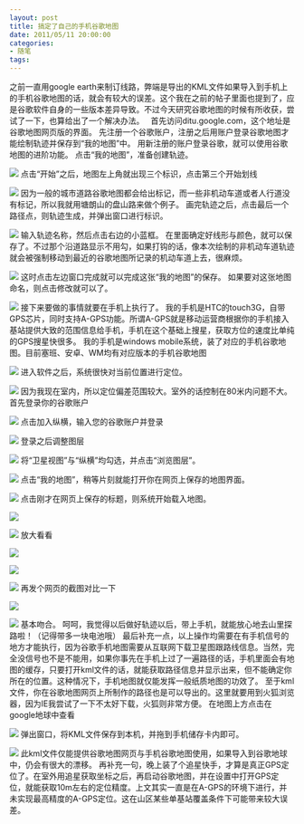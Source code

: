 ```yaml
---
layout: post
title: 搞定了自己的手机谷歌地图
date: 2011/05/11 20:00:00
categories: 
- 随笔
tags: 
---
```


之前一直用google earth来制订线路，弊端是导出的KML文件如果导入到手机上的手机谷歌地图的话，就会有较大的误差。这个我在之前的帖子里面也提到了，应是谷歌软件自身的一些版本差异导致。不过今天研究谷歌地图的时候有所收获，尝试了一下，也算给出了一个解决办法。   首先访问ditu.google.com，这个地址是谷歌地图网页版的界面。 先注册一个谷歌账户，注册之后用账户登录谷歌地图才能绘制轨迹并保存到“我的地图”中。 用新注册的账户登录谷歌，就可以使用谷歌地图的进阶功能。 点击“我的地图”，准备创建轨迹。 

![][1] 点击“开始”之后，地图左上角就出现三个标识，点击第三个开始划线 

![][2] 因为一般的城市道路谷歌地图都会给出标记，而一些非机动车道或者人行道没有标记，所以我就用塘朗山的盘山路来做个例子。 画完轨迹之后，点击最后一个路径点，则轨迹生成，并弹出窗口进行标识。 

![][3] 输入轨迹名称，然后点击右边的小蓝框。 在里面确定好线形与颜色，就可以保存了。不过那个沿道路显示不用勾，如果打钩的话，像本次绘制的非机动车道轨迹就会被强制移动到最近的谷歌地图所记录的机动车道上去，很麻烦。 

![][4] 这时点击左边窗口完成就可以完成这张“我的地图”的保存。 如果要对这张地图命名，则点击修改就可以了。 

![][5] 接下来要做的事情就要在手机上执行了。 我的手机是HTC的touch3G，自带GPS芯片，同时支持A-GPS功能。所谓A-GPS就是移动运营商根据你的手机接入基站提供大致的范围信息给手机，手机在这个基础上搜星，获取方位的速度比单纯的GPS搜星快很多。 我的手机是windows mobile系统，装了对应的手机谷歌地图。目前塞班、安卓、WM均有对应版本的手机谷歌地图 

![][6] 进入软件之后，系统很快对当前位置进行定位。 

![][7] 因为我现在室内，所以定位偏差范围较大。室外的话控制在80米内问题不大。 首先登录你的谷歌账户 

![][8] 点击加入纵横，输入您的谷歌账户并登录 

![][9] 登录之后调整图层 

![][10] 将“卫星视图”与“纵横”均勾选，并点击“浏览图层”。 

![][11] 点击“我的地图”，稍等片刻就能打开你在网页上保存的地图界面。 

![][12] 点击刚才在网页上保存的标题，则系统开始载入地图。 

![][13] 

![][14] 放大看看 

![][15] 

![][16] 

![][17] 再发个网页的截图对比一下 

![][18] 

![][19] 基本吻合。 呵呵，我觉得以后做好轨迹以后，带上手机，就能放心地去山里探路啦！（记得带多一块电池哦） 最后补充一点，以上操作均需要在有手机信号的地方才能执行，因为谷歌手机地图需要从互联网下载卫星图跟路线信息。当然，完全没信号也不是不能用，如果你事先在手机上过了一遍路径的话，手机里面会有地图的缓存，只要打开kml文件的话，就能获取路径信息并显示出来，但不能确定你所在的位置。这种情况下，手机地图就仅能发挥一般纸质地图的功效了。 至于kml文件，你在谷歌地图网页上所制作的路径也是可以导出的。这里就要用到火狐浏览器，因为IE我尝试了一下不太好下载，火狐则非常方便。 在地图上方点击在google地球中查看 

![][20] 弹出窗口，将KML文件保存到本机，并拖到手机储存卡内即可。 

![][21] 此kml文件仅能提供谷歌地图网页与手机谷歌地图使用，如果导入到谷歌地球中，仍会有很大的漂移。 再补充一句，晚上装了个追星快手，才算是真正GPS定位了。在室外用追星获取坐标之后，再启动谷歌地图，并在设置中打开GPS定位，就能获取10m左右的定位精度。上文其实一直是在A-GPS的环境下进行，并未实现最高精度的A-GPS定位。这在山区某些单基站覆盖条件下可能带来较大误差。

[1]: http://ww2.sinaimg.cn/large/006tNc79gw1f50zaqbvxbj30b006cgm0

[2]: http://ww1.sinaimg.cn/large/006tNc79gw1f50zbchr28j30jx06dt9s

[3]: http://ww4.sinaimg.cn/large/006tNc79gw1f50zbo0w55j30ou0c8tcl

[4]: http://ww4.sinaimg.cn/large/006tNc79gw1f50zbw88x1j30by076gm6

[5]: http://ww3.sinaimg.cn/large/006tNc79gw1f50zc5csxpj30cr08674u

[6]: http://ww1.sinaimg.cn/large/006tNc79gw1f50zcbz909j306o08wjrx

[7]: http://ww2.sinaimg.cn/large/006tNc79gw1f50zcib2ojj306o08wdgu

[8]: http://ww3.sinaimg.cn/large/006tNc79gw1f50zcp4z90j306o08wgme

[9]: http://ww3.sinaimg.cn/large/006tNc79gw1f50zcvdlghj306o08wq3j

[10]: http://ww3.sinaimg.cn/large/006tNc79gw1f50zd4afskj306o08wq3t

[11]: http://ww2.sinaimg.cn/large/006tNc79gw1f50zdbjv4ij306o08w0tf

[12]: http://ww2.sinaimg.cn/large/006tNc79gw1f50zdjohgpj306o08wq3b

[13]: http://ww2.sinaimg.cn/large/006tNc79gw1f50zds8cdlj306o08w3yv

[14]: http://ww3.sinaimg.cn/large/006tNc79gw1f50zdydvavj306o08wmy6

[15]: http://ww2.sinaimg.cn/large/006tNc79gw1f50ze4lrc1j306o08w750

[16]: http://ww2.sinaimg.cn/large/006tNc79gw1f50zen49klj306o08wjs6

[17]: http://ww3.sinaimg.cn/large/006tNc79gw1f50zeycsgsj306o08w74w

[18]: http://ww3.sinaimg.cn/large/006tNc79gw1f50zf7semdj30hu0bs40w

[19]: http://ww2.sinaimg.cn/large/006tNc79gw1f50zffn7snj30fs0asq4u

[20]: http://ww4.sinaimg.cn/large/006tNc79gw1f50zfq1ol3j30hu0b1tbj

[21]: http://ww3.sinaimg.cn/large/006tNc79gw1f50zfx9eywj30fc0aigmz
